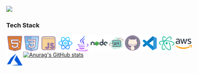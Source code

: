 ![](https://komarev.com/ghpvc/?username=arifmamon&color=green)

### Tech Stack

<a target="_blank" href="https://en.wikipedia.org/wiki/HTML5"><img align="left" alt="HTML" width="45px" src="/icons/icons8-html-5-512.png">
<a target="_blank" href="https://en.wikipedia.org/wiki/CSS"><img align="left" alt="CSS" width="45px" src="/icons/icons8-css3-512.png">
<a target="_blank" href="https://en.wikipedia.org/wiki/JavaScript"><img align="left" alt="JavaScript" width="45px" src="/icons/icons8-javascript-512.png">
<a target="_blank" href="https://reactnative.dev/"><img align="left" alt="ReactJS" width="45px" src="/icons/icons8-react-native-512.png">
<a target="_blank" href="https://www.java.com/"><img align="left" alt="Java" width="45px" src="/icons/icons8-java-512.png">
<a target="_blank" href="https://nodejs.org/"><img align="left" alt="NodeJS" width="45px" src="/icons/icons8-nodejs.svg">
<a target="_blank" href="https://en.wikipedia.org/wiki/API"><img align="left" alt="API" width="45px" src="/icons/icons8-api-500.png">

<a target="_blank" href="https://github.com/"><img align="left" alt="Github" width="45px" src="/icons/icons8-github-512.png">
<a target="_blank" href="https://code.visualstudio.com/download"><img align="left" alt="VsCode" width="45px" src="/icons/icons8-visual-studio-code-2019-480.png">
<a target="_blank" href="https://atom.io/"><img align="left" alt="Atom" width="45px" src="/icons/icons8-atom-editor-480.png">

<a target="_blank" href="https://aws.amazon.com/"><img align="left" alt="AWS" width="45px" src="/icons/icons8-amazon-web-services-480.png">
<a target="_blank" href="https://azure.microsoft.com/"><img align="left" alt="Azure" width="45px" src="/icons/icons8-azure-480.png">
<br>

[![Anurag's GitHub stats](https://github-readme-stats.vercel.app/api?username=arifmamon&show_icons=true&theme=radical)](https://github.com/anuraghazra/github-readme-stats)
